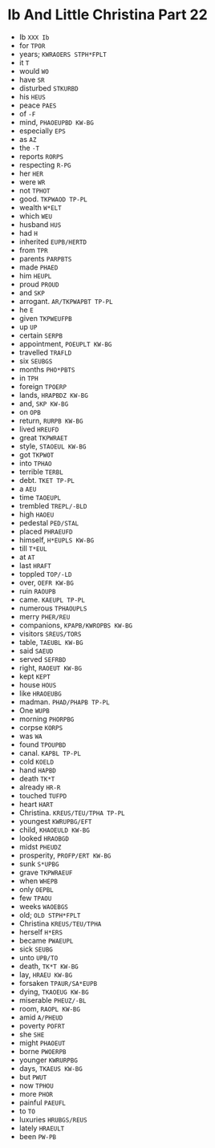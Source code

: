 # Ib And Little Christina Part 22

* Ib `XXX Ib`
* for `TPOR`
* years; `KWRAOERS STPH*FPLT`
* it `T`
* would `WO`
* have `SR`
* disturbed `STKURBD`
* his `HEUS`
* peace `PAES`
* of `-F`
* mind, `PHAOEUPBD KW-BG`
* especially `EPS`
* as `AZ`
* the `-T`
* reports `RORPS`
* respecting `R-PG`
* her `HER`
* were `WR`
* not `TPHOT`
* good. `TKPWAOD TP-PL`
* wealth `W*ELT`
* which `WEU`
* husband `HUS`
* had `H`
* inherited `EUPB/HERTD`
* from `TPR`
* parents `PARPBTS`
* made `PHAED`
* him `HEUPL`
* proud `PROUD`
* and `SKP`
* arrogant. `AR/TKPWAPBT TP-PL`
* he `E`
* given `TKPWEUFPB`
* up `UP`
* certain `SERPB`
* appointment, `POEUPLT KW-BG`
* travelled `TRAFLD`
* six `SEUBGS`
* months `PHO*PBTS`
* in `TPH`
* foreign `TPOERP`
* lands, `HRAPBDZ KW-BG`
* and, `SKP KW-BG`
* on `OPB`
* return, `RURPB KW-BG`
* lived `HREUFD`
* great `TKPWRAET`
* style, `STAOEUL KW-BG`
* got `TKPWOT`
* into `TPHAO`
* terrible `TERBL`
* debt. `TKET TP-PL`
* a `AEU`
* time `TAOEUPL`
* trembled `TREPL/-BLD`
* high `HAOEU`
* pedestal `PED/STAL`
* placed `PHRAEUFD`
* himself, `H*EUPLS KW-BG`
* till `T*EUL`
* at `AT`
* last `HRAFT`
* toppled `TOP/-LD`
* over, `OEFR KW-BG`
* ruin `RAOUPB`
* came. `KAEUPL TP-PL`
* numerous `TPHAOUPLS`
* merry `PHER/REU`
* companions, `KPAPB/KWROPBS KW-BG`
* visitors `SREUS/TORS`
* table, `TAEUBL KW-BG`
* said `SAEUD`
* served `SEFRBD`
* right, `RAOEUT KW-BG`
* kept `KEPT`
* house `HOUS`
* like `HRAOEUBG`
* madman. `PHAD/PHAPB TP-PL`
* One `WUPB`
* morning `PHORPBG`
* corpse `KORPS`
* was `WA`
* found `TPOUPBD`
* canal. `KAPBL TP-PL`
* cold `KOELD`
* hand `HAPBD`
* death `TK*T`
* already `HR-R`
* touched `TUFPD`
* heart `HART`
* Christina. `KREUS/TEU/TPHA TP-PL`
* youngest `KWRUPBG/EFT`
* child, `KHAOEULD KW-BG`
* looked `HRAOBGD`
* midst `PHEUDZ`
* prosperity, `PROFP/ERT KW-BG`
* sunk `S*UPBG`
* grave `TKPWRAEUF`
* when `WHEPB`
* only `OEPBL`
* few `TPAOU`
* weeks `WAOEBGS`
* old; `OLD STPH*FPLT`
* Christina `KREUS/TEU/TPHA`
* herself `H*ERS`
* became `PWAEUPL`
* sick `SEUBG`
* unto `UPB/TO`
* death, `TK*T KW-BG`
* lay, `HRAEU KW-BG`
* forsaken `TPAUR/SA*EUPB`
* dying, `TKAOEUG KW-BG`
* miserable `PHEUZ/-BL`
* room, `RAOPL KW-BG`
* amid `A/PHEUD`
* poverty `POFRT`
* she `SHE`
* might `PHAOEUT`
* borne `PWOERPB`
* younger `KWRURPBG`
* days, `TKAEUS KW-BG`
* but `PWUT`
* now `TPHOU`
* more `PHOR`
* painful `PAEUFL`
* to `TO`
* luxuries `HRUBGS/REUS`
* lately `HRAEULT`
* been `PW-PB`
